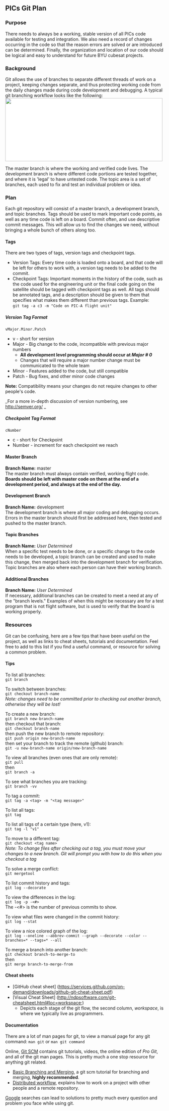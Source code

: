 ## PICs Git Plan

### Purpose
There needs to always be a working, stable version of all PICs code available for testing and integration. We also need a record of changes occurring in the code so that the reason errors are solved or are introduced can be determined. Finally, the organization and location of our code should be logical and easy to understand for future BYU cubesat projects.

### Background
Git allows the use of branches to separate different threads of work on a project, keeping changes separate, and thus protecting working code from the daily changes made during code development and debugging. A typical git branching workflow looks like the following:  
<img src=https://git-scm.com/images/about/branches@2x.png width=500 height=200 style="background-color:white;">

The master branch is where the working and verified code lives. The development branch is where different code portions are tested together, and where it is 'legal' to have untested code. The topic area is a set of branches, each used to fix and test an individual problem or idea.

### Plan
Each git repository will consist of a master branch, a development branch, and topic branches. Tags should be used to mark important code points, as well as any time code is left on a board. Commit often, and use descriptive commit messages. This will allow us to find the changes we need, without bringing a whole bunch of others along too.

#### Tags
There are two types of tags, version tags and checkpoint tags.
* Version Tags: Every time code is loaded onto a board, and that code will be left for others to work with, a version tag needs to be added to the commit.
* Checkpoint Tags: Important moments in the history of the code, such as the code used for the engineering unit or the final code going on the satellite should be tagged with checkpoint tags as well.
All tags should be annotated tags, and a description should be given to them that specifies what makes them different than previous tags. Example:  
``` git tag -a c3 -m "Code on PIC-A flight unit" ```

##### Version Tag Format  
``` vMajor.Minor.Patch ```  
* v - short for version
* Major - Big change to the code, incompatible with previous major numbers
  * **All development level programming should occur at _Major # 0_**
  * Changes that will require a major number change must be communicated to the whole team
* Minor - Features added to the code, but still compatible
* Patch - Bug fixes, and other minor code changes

**Note:** Compatibility means your changes do not require changes to other people's code.

_For a more in-depth discussion of version numbering, see http://semver.org/ _

##### Checkpoint Tag Format
``` cNumber ```
* c - short for Checkpoint
* Number - increment for each checkpoint we reach

#### Master Branch
**Branch Name:** master  
The master branch must always contain verified, working flight code. **Boards should be left with master code on them at the end of a development period, and always at the end of the day.**

#### Development Branch
**Branch Name:** development  
The development branch is where all major coding and debugging occurs. Errors in the master branch should first be addressed here, then tested and pushed to the master branch.

#### Topic Branches
**Branch Name:** *User Determined*  
When a specific test needs to be done, or a specific change to the code needs to be developed, a topic branch can be created and used to make this change, then merged back into the development branch for verification. Topic branches are also where each person can have their working branch.

#### Additional Branches
**Branch Name:** *User Determined*  
If necessary, additional branches can be created to meet a need at any of the "branch levels." Examples of when this might be necessary are for a test program that is not flight software, but is used to verify that the board is working properly.

### Resources
Git can be confusing, here are a few tips that have been useful on the project, as well as links to cheat sheets, tutorials and documentation. Feel free to add to this list if you find a useful command, or resource for solving a common problem.

#### Tips
To list all branches:  
```git branch```

To switch between branches:  
```git checkout branch-name```  
*Note: changes need to be committed prior to checking out another branch, otherwise they will be lost!*  

To create a new branch:  
``` git branch new-branch-name ```  
then checkout that branch:  
```git checkout branch-name```  
then push the new branch to remote repository:  
```git push origin new-branch-name```  
then set your branch to track the remote (github) branch:  
```git -u new-branch-name origin/new-branch-name```

To view all branches (even ones that are only remote):  
```git pull```  
then  
```git branch -a```  

To see what branches you are tracking:  
```git branch -vv```

To tag a commit:  
```git tag -a <tag> -m "<tag message>" ```

To list all tags:  
```git tag```

To list all tags of a certain type (here, v1):  
```git tag -l "v1" ```

To move to a different tag:  
```git checkout <tag name>```  
*Note: To change files after checking out a tag, you must move your changes to a new branch. Git will prompt you with how to do this when you checkout a tag*

To solve a merge conflict:  
```git mergetool```

To list commit history and tags:  
```git log --decorate```

To view the differences in the log:  
```git log -p -<#>```  
   The -<#> is the number of previous commits to show.  

To view what files were changed in the commit history:  
```git log --stat```

To view a nice colored graph of the log:  
```git log --oneline --abbrev-commit --graph --decorate --color --branches=* --tags=* --all```

To merge a branch into another branch:  
```git checkout branch-to-merge-to```  
then  
```git merge branch-to-merge-from```


#### Cheat sheets
* [GitHub cheat sheet] (https://services.github.com/on-demand/downloads/github-git-cheat-sheet.pdf)
* [Visual Cheat Sheet] (http://ndpsoftware.com/git-cheatsheet.html#loc=workspace;)
  * Depicts each stage of the git flow, the second column, *workspace*, is where we typically live as programmers.

#### Documentation
There are a lot of man pages for git, to view a manual page for any git command: ```man git``` or ```man git command```

Online, [Git SCM](https://git-scm.com/) contains git tutorials, videos, the online edition of *Pro Git*, and all of the git man pages. This is pretty much a one stop resource for anything git related.
* [Basic Branching and Merging](https://git-scm.com/book/en/v2/Git-Branching-Basic-Branching-and-Merging), a git scm tutorial for branching and merging, **highly recommended**.
* [Distributed workflow](https://git-scm.com/book/en/v2/Distributed-Git-Distributed-Workflows), explains how to work on a project with other people and a remote repository.

[Google](www.google.com) searches can lead to solutions to pretty much every question and problem you face while using git.
